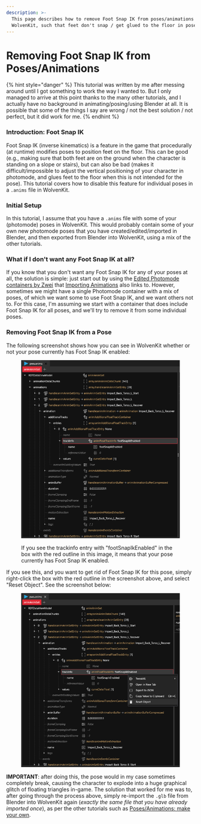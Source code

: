 ```yaml
---
description: >-
  This page describes how to remove Foot Snap IK from poses/animations in
  WolvenKit, such that feet don't snap / get glued to the floor in poses.
---
```


# Removing Foot Snap IK from Poses/Animations

{% hint style="danger" %}
This tutorial was written by me after messing around until I got something to work the way I wanted to. But I only managed to arrive at this point thanks to the many other tutorials, and I actually have no background in animating/posing/using Blender at all. It is possible that some of the things I say are wrong / not the best solution / not perfect, but it did work for me.
{% endhint %}

### Introduction: Foot Snap IK

Foot Snap IK (inverse kinematics) is a feature in the game that procedurally (at runtime) modifies poses to position feet on the floor. This can be good (e.g., making sure that both feet are on the ground when the character is standing on a slope or stairs), but can also be bad (makes it difficult/impossible to adjust the vertical positioning of your character in photomode, and glues feet to the floor when this is not intended for the pose). This tutorial covers how to disable this feature for individual poses in a `.anims` file in WolvenKit.

### Initial Setup

In this tutorial, I assume that you have a `.anims` file with some of your (photomode) poses in WolvenKit. This would probably contain some of your own new photomode poses that you have created/edited/imported in Blender, and then exported from Blender into WolvenKit, using a mix of the other tutorials.

### What if I don't want any Foot Snap IK at all?

If you know that you don't want any Foot Snap IK for any of your poses at all, the solution is simple: just start out by using the [Edited Photomode containers by Zwei](https://drive.google.com/file/d/1YieCU\_eKdKqHgW1-PZ-dYP9JP2TfML4G/view?usp=drivesdk) that [Importing Animations](../../modding-tools/redmod/importing-raw-files-to-redengine/import.md) also links to. However, sometimes we might have a single Photomode container with a mix of poses, of which we want some to use Foot Snap IK, and we want others not to. For this case, I'm assuming we start with a container that does include Foot Snap IK for all poses, and we'll try to remove it from some individual poses.

### Removing Foot Snap IK from a Pose

The following screenshot shows how you can see in WolvenKit whether or not your pose currently has Foot Snap IK enabled:

<figure><img src="../../../.gitbook/assets/afbeelding.png" alt=""><figcaption><p>If you see the trackinfo entry with "footSnapIkEnabled" in the box with the red outline in this image, it means that your pose currently has Foot Snap IK enabled.</p></figcaption></figure>



If you see this, and you want to get rid of Foot Snap IK for this pose, simply right-click the box with the red outline in the screenshot above, and select "Reset Object". See the screenshot below:

<figure><img src="../../../.gitbook/assets/afbeelding (1).png" alt=""><figcaption></figcaption></figure>

**IMPORTANT**: after doing this, the pose would in my case sometimes completely break, causing the character to explode into a huge graphical glitch of floating triangles in-game. The solution that worked for me was to, after going through the process above, simply re-import the `.glb` file from Blender into WolvenKit again (_exactly the same file that you have already imported once_), as per the other tutorials such as [Poses/Animations: make your own](poses-animations-make-your-own.md).
